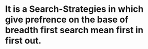 # It is a Search-Strategies in which give prefrence on the base of breadth first search mean first in first out.
